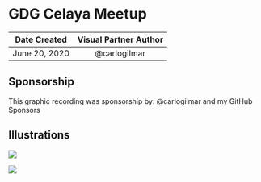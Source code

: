 # GDG Celaya Meetup

| Date Created | Visual Partner Author |
| :----------: |:---------------------:|
|June 20, 2020 | @carlogilmar |

## Sponsorship

This graphic recording was sponsorship by: @carlogilmar and my GitHub Sponsors

## Illustrations

![](https://res.cloudinary.com/carlogilmar/image/upload/v1595972536/illustrations/Registros%20Gra%CC%81ficos%202020-1/Ilustracio%CC%81n_sin_ti%CC%81tulo_73_msxwrk.png)

![](https://res.cloudinary.com/carlogilmar/image/upload/v1595972771/illustrations/Registros%20Gra%CC%81ficos%202020-1/Ilustracio%CC%81n_sin_ti%CC%81tulo_50_hslnlt.png)
